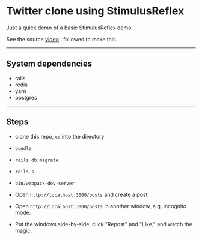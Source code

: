 # Twitter clone using StimulusReflex

Just a quick demo of a basic StimulusReflex demo.

See the source [video](https://www.youtube.com/watch?v=F5hA79vKE_E) I followed to make this.

---

## System dependencies

* rails
* redis
* yarn
* postgres

---

## Steps

* clone this repo, `cd` into the directory

* `bundle`

* `rails db:migrate`

* `rails s`

* `bin/webpack-dev-server`

* Open `http://localhost:3000/posts` and create a post

* Open `http://localhost:3000/posts` in another window, e.g. incognito mode.

* Put the windows side-by-side, click "Repost" and "Like," and watch the magic.

